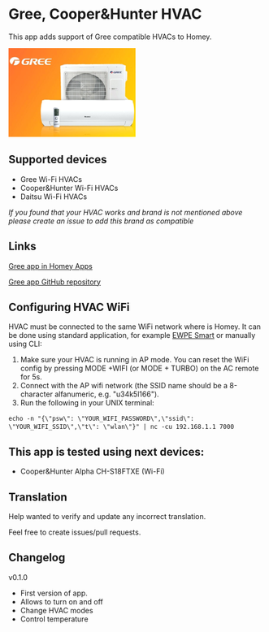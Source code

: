 # Gree, Cooper&Hunter HVAC

This app adds support of Gree compatible HVACs to Homey.

![Gree HVAC](assets/images/small.png)

## Supported devices
* Gree Wi-Fi HVACs
* Cooper&Hunter Wi-Fi HVACs
* Daitsu Wi-Fi HVACs

*If you found that your HVAC works and brand is not mentioned above please create an issue to add this brand as compatible*

## Links
[Gree app in Homey Apps](https://apps.athom.com/app/com.gree)

[Gree app GitHub repository](https://github.com/aivus/com.gree)

## Configuring HVAC WiFi

HVAC must be connected to the same WiFi network where is Homey.
It can be done using standard application, for example [EWPE Smart](https://play.google.com/store/apps/details?id=com.gree.ewpesmart) or manually using CLI:

1. Make sure your HVAC is running in AP mode. You can reset the WiFi config by pressing MODE +WIFI (or MODE + TURBO) on the AC remote for 5s.
2. Connect with the AP wifi network (the SSID name should be a 8-character alfanumeric, e.g. "u34k5l166").
3. Run the following in your UNIX terminal:

```shell
echo -n "{\"psw\": \"YOUR_WIFI_PASSWORD\",\"ssid\": \"YOUR_WIFI_SSID\",\"t\": \"wlan\"}" | nc -cu 192.168.1.1 7000
````

## This app is tested using next devices:
* Cooper&Hunter Alpha CH-S18FTXE (Wi-Fi)

## Translation
Help wanted to verify and update any incorrect translation.

Feel free to create issues/pull requests. 

## Changelog
v0.1.0
* First version of app.
* Allows to turn on and off
* Change HVAC modes
* Control temperature